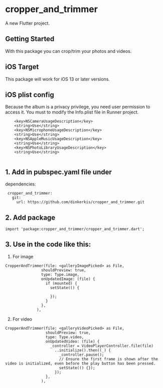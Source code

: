 # cropper_and_trimmer

A new Flutter project.

## Getting Started

With this package you can crop/trim your photos and videos.

## iOS Target

This package will work for iOS 13 or later versions.

## iOS plist config

Because the album is a privacy privilege, you need user permission to access it. You must to modify the Info.plist file in Runner project.

``` 
    <key>NSCameraUsageDescription</key>
    <string>Use</string>
    <key>NSMicrophoneUsageDescription</key>
    <string>Use</string>
    <key>NSAppleMusicUsageDescription</key>
    <string>Use</string>
    <key>NSPhotoLibraryUsageDescription</key>
    <string>Use</string>
    
``` 

## 1.  Add in pubspec.yaml file under

dependencies:
``` 
 cropper_and_trimmer:  
   git:  
     url: https://github.com/dinkerkis/cropper_and_trimmer.git
``` 

## 2. Add package

``` 
import 'package:cropper_and_trimmer/cropper_and_trimmer.dart';

``` 


## 3.  Use in the code like this:

1. For image

``` 
CropperAndTrimmer(file: <galleryImagePicked> as File,
                shouldPreview: true,
                type: Type.image,
                onUpdatedImage: (file) {
                  if (mounted) {
                    setState(() {

                    });
                  }
                },
              ),

``` 
2. For video

``` 
CropperAndTrimmer(file: <galleryVideoPicked> as File,
                  shouldPreview: true,
                  type: Type.video,
                  onUpdatedVideo: (file) {
                    _controller = VideoPlayerController.file(file)
                      ..initialize().then((_) {
                        _controller.pause();
                        // Ensure the first frame is shown after the video is initialized, even before the play button has been pressed.
                        setState(() {});
                      });
                  },
                ),

``` 